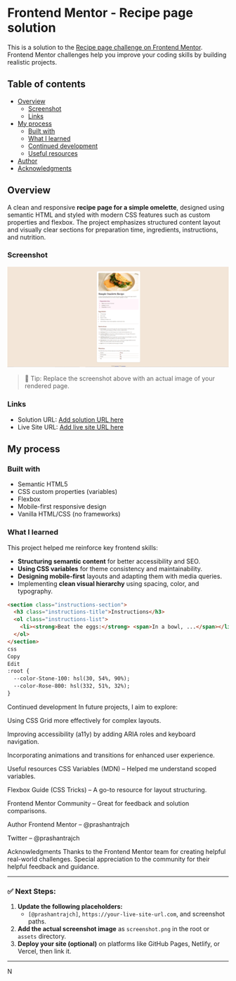 # Frontend Mentor - Recipe page solution

This is a solution to the [Recipe page challenge on Frontend Mentor](https://www.frontendmentor.io/challenges/recipe-page-KiTsR8QQKm). Frontend Mentor challenges help you improve your coding skills by building realistic projects.

## Table of contents

- [Overview](#overview)
  - [Screenshot](#screenshot)
  - [Links](#links)
- [My process](#my-process)
  - [Built with](#built-with)
  - [What I learned](#what-i-learned)
  - [Continued development](#continued-development)
  - [Useful resources](#useful-resources)
- [Author](#author)
- [Acknowledgments](#acknowledgments)

## Overview

A clean and responsive **recipe page for a simple omelette**, designed using semantic HTML and styled with modern CSS features such as custom properties and flexbox. The project emphasizes structured content layout and visually clear sections for preparation time, ingredients, instructions, and nutrition.

### Screenshot

![Recipe Page Screenshot](./screenshot.png)

> 📸 Tip: Replace the screenshot above with an actual image of your rendered page.

### Links

- Solution URL: [Add solution URL here](https://github.com/prashantrajch/front-end-mentor/tree/main/recipe-page)
- Live Site URL: [Add live site URL here](https://your-live-site-url.com)

## My process

### Built with

- Semantic HTML5
- CSS custom properties (variables)
- Flexbox
- Mobile-first responsive design
- Vanilla HTML/CSS (no frameworks)

### What I learned

This project helped me reinforce key frontend skills:

- **Structuring semantic content** for better accessibility and SEO.
- **Using CSS variables** for theme consistency and maintainability.
- **Designing mobile-first** layouts and adapting them with media queries.
- Implementing **clean visual hierarchy** using spacing, color, and typography.

```html
<section class="instructions-section">
  <h3 class="instructions-title">Instructions</h3>
  <ol class="instructions-list">
    <li><strong>Beat the eggs:</strong> <span>In a bowl, ...</span></li>
  </ol>
</section>
css
Copy
Edit
:root {
  --color-Stone-100: hsl(30, 54%, 90%);
  --color-Rose-800: hsl(332, 51%, 32%);
}
```

Continued development
In future projects, I aim to explore:

Using CSS Grid more effectively for complex layouts.

Improving accessibility (a11y) by adding ARIA roles and keyboard navigation.

Incorporating animations and transitions for enhanced user experience.

Useful resources
CSS Variables (MDN) – Helped me understand scoped variables.

Flexbox Guide (CSS Tricks) – A go-to resource for layout structuring.

Frontend Mentor Community – Great for feedback and solution comparisons.

Author
Frontend Mentor – @prashantrajch

Twitter – @prashantrajch

Acknowledgments
Thanks to the Frontend Mentor team for creating helpful real-world challenges. Special appreciation to the community for their helpful feedback and guidance.

---

### ✅ Next Steps:

1. **Update the following placeholders:**
   - `[@prashantrajch]`, `https://your-live-site-url.com`, and screenshot paths.
2. **Add the actual screenshot image** as `screenshot.png` in the root or `assets` directory.
3. **Deploy your site (optional)** on platforms like GitHub Pages, Netlify, or Vercel, then link it.

---

N